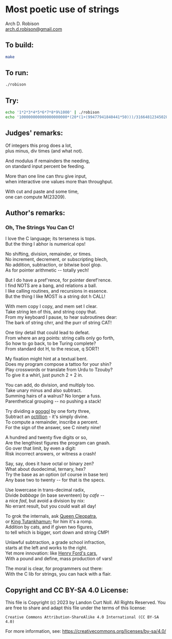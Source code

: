 # Most poetic use of strings

Arch D. Robison\
<arch.d.robison@gmail.com>

## To build:

```sh
make
```

## To run:

```sh
./robison
```

## Try:

```sh
echo '1*2*3*4*5*6*7*8*9%1000' | ./robison
echo '100000000000000000000*(20*(1+(99477941840441*50)))/31664812345028528' | ./robison
```

## Judges' remarks:

Of integers this prog does a lot,\
plus minus, div times (and what not).

And modulus if remainders the needing,\
on standard input percent be feeding.

More than one line can thru give input,\
when interactive one values more than throughput.

With cut and paste and some time,\
one can compute M(23209).

## Author's remarks:

### Oh, The Strings You Can C!

I love the C language; its terseness is tops.\
But the thing I abhor is numerical ops!

No shifting, division, remainder, or times.\
No increment, decrement, or subscripting blech,\
No addition, subtraction, or bitwise bool glop.\
As for pointer arithmetic -- totally yech!

But I do have a pref'rence, for pointer deref'rence.\
I find NOTS are a bang, and relations a ball.\
I like calling routines, and recursions in essence.\
But the thing I like MOST is a string dot h CALL!

With mem copy I copy, and mem set I clear.\
Take string len of this, and string copy that.\
From my keyboard I pause, to hear subroutines dear:\
The bark of string chrr, and the purr of string CAT!

One tiny detail that could lead to defeat.\
From where an arg points: string calls only go forth,\
So how to go back, to be Turing complete?\
From standard dot H, to the rescue, q SORT!

My fixation might hint at a textual bent.\
Does my program compose a tattoo for your shin?\
Play crosswords or translate from Urdu to Tzouby?\
To give it a whirl, just punch 2 + 2 in.

You can add, do division, and multiply too.\
Take unary minus and also subtract.\
Summing hairs of a walrus?  No longer a fuss.\
Parenthetical grouping -- no pushing a stack!

Try dividing a [googol](https://en.wikipedia.org/wiki/Googol) by one forty three,\
Subtract an [octillion](https://en.wikipedia.org/wiki/Names_of_large_numbers) - it's simply divine.\
To compute a remainder, inscribe a percent.\
For the sign of the answer, see C ninety nine!

A hundred and twenty five digits or so,\
Are the lengthiest figures the program can gnash.\
Go over that limit, by even a digit:\
Risk incorrect answers, or witness a crash!

Say, say, does it have octal or binary zen?\
What about duodecimal, ternary, hex?\
Try the base as an option (of course in base ten)\
Any base two to twenty -- for that is the specs.

Use lowercase in trans-decimal radix,\
Divide *babbage* (in base seventeen) by *cafe* --\
a nice *fad*, but avoid a division by nix:\
No errant result, but you could wait all day!

To grok the internals, ask [Queen Cleopatra](https://en.wikipedia.org/wiki/Cleopatra),\
or [King Tutankhamun](https://en.wikipedia.org/wiki/Tutankhamun); for him it's a romp.\
Addition by cats, and if given two figures,\
to tell which is bigger, sort down and string CMP!

Unlawful subtraction, a grade school infraction,\
starts at the left and works to the right.\
Yet more innovation: like [Henry Ford's cars](https://en.wikipedia.org/wiki/Ford_Motor_Company),\
With a pound and define, mass production of vars!

The moral is clear, for programmers out there:\
With the C lib for strings, you can hack with a flair.

## Copyright and CC BY-SA 4.0 License:

This file is Copyright (c) 2023 by Landon Curt Noll.  All Rights Reserved.
You are free to share and adapt this file under the terms of this license:

    Creative Commons Attribution-ShareAlike 4.0 International (CC BY-SA 4.0)

For more information, see: https://creativecommons.org/licenses/by-sa/4.0/

